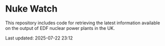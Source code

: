 # Nuke Watch

This repository includes code for retrieving the latest information available on the output of EDF nuclear power plants in the UK.

Last updated: 2025-07-22 23:12